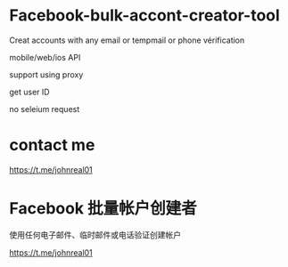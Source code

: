 # Facebook-bulk-accont-creator-tool
Creat accounts with any email or tempmail or phone vérification 

mobile/web/ios API

support using proxy

get user ID 

no seleium request

# contact me
https://t.me/johnreal01


# Facebook 批量帐户创建者

使用任何电子邮件、临时邮件或电话验证创建帐户

https://t.me/johnreal01
